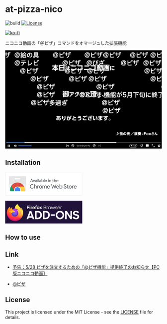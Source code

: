 # at-pizza-nico

![build](https://github.com/ryohidaka/at-pizza-nico/workflows/Build/badge.svg)
[![License](https://img.shields.io/badge/license-MIT-blue.svg)](https://opensource.org/licenses/MIT)

[![ko-fi](https://ko-fi.com/img/githubbutton_sm.svg)](https://ko-fi.com/B0B6TVH92)

ニコニコ動画の「＠ピザ」コマンドをオマージュした拡張機能

![Sample Image](./docs/images/sample.png)

## Installation

[<img src="./docs/images/store/chrome-web-store.png" alt="Available in the Chrome Web Store" width="248" />](https://chromewebstore.google.com/detail/%E3%83%94%E3%82%B6/mlahdoiocbfocfhoodjfmkdadhkabpik)

[<img src="./docs/images/store/firefox-add-ons.png" alt="Firefox Browser ADD-ONS" width="248" />](https://addons.mozilla.org/en-US/firefox/addon/at-pizza/)

<!-- [<img src="./assets/images/microsoft.webp" alt="Microsoft Edge Addons" width="248" />](https://microsoftedge.microsoft.com/...) -->

## How to use

## Link

- [予告：5/28 ピザを注文するための「@ピザ機能」提供終了のお知らせ【PC版ニコニコ動画】](https://blog.nicovideo.jp/niconews/221123.html)

- [@ピザ](https://qa.nicovideo.jp/faq/show/7386?site_domain=default#g)

## License

This project is licensed under the MIT License - see the [LICENSE](LICENSE) file for details.
